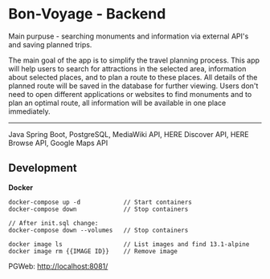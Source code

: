 # Bon-Voyage - Backend

Main purpuse - searching monuments and information via external API's and saving planned trips.

The main goal of the app is to simplify the travel planning process.
This app will help users to search for attractions in the selected area, information about selected places, and to plan a route to these places. All details of the planned route will be saved in the database for further viewing.
Users don't need to open different applications or websites to find monuments and to plan an optimal route, all information will be available in one place immediately.

___

Java Spring Boot, PostgreSQL, MediaWiki API, HERE Discover API, HERE Browse API, Google Maps API

## Development

**Docker**

```
docker-compose up -d            // Start containers
docker-compose down             // Stop containers

// After init.sql change:
docker-compose down --volumes   // Stop containers

docker image ls                 // List images and find 13.1-alpine
docker image rm {{IMAGE ID}}    // Remove image
```

PGWeb: [http://localhost:8081/]()